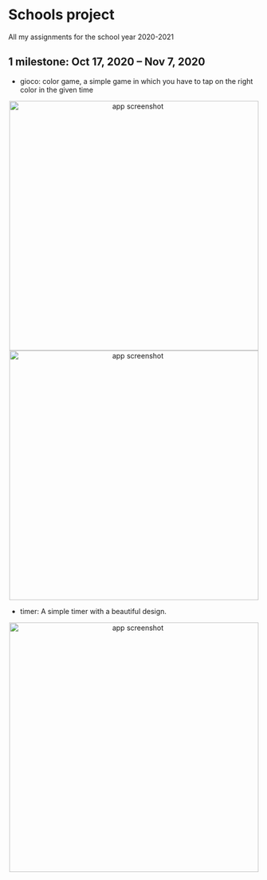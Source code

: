 # Schools project

All my assignments for the school year 2020-2021

## 1 milestone: Oct 17, 2020 – Nov 7, 2020

- gioco: color game, a simple game in which you have to tap on the right color in the given time

<p align="center">
  <img src="https://i.imgur.com/SLfHyQs.png" height="500px" alt="app screenshot">
   <img src="https://i.imgur.com/15jsSg4.png" height="500px" alt="app screenshot">
</p>

- timer: A simple timer with a beautiful design.
<p align="center">
  <img src="https://i.imgur.com/108QHOU.png" height="500px" alt="app screenshot">
</p>
